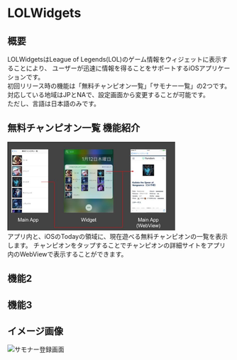 # LOLWidgets
## 概要
LOLWidgetsはLeague of Legends(LOL)のゲーム情報をウィジェットに表示することにより、
ユーザーが迅速に情報を得ることをサポートするiOSアプリケーションです。<br/>
初回リリース時の機能は「無料チャンピオン一覧」「サモナー一覧」の2つです。<br/>
対応している地域はJPとNAで、設定画面から変更することが可能です。<br/>
ただし、言語は日本語のみです。<br/>

## 無料チャンピオン一覧 機能紹介
<img src="images/freetoplay1.jpg" height="200"/><br/>
アプリ内と、iOSのTodayの領域に、現在遊べる無料チャンピオンの一覧を表示します。
チャンピオンをタップすることでチャンピオンの詳細サイトをアプリ内のWebViewで表示することができます。

## 機能2
## 機能3






## イメージ画像
![サモナー登録画面](images/summonerlist1.png "サモナー登録画面")
